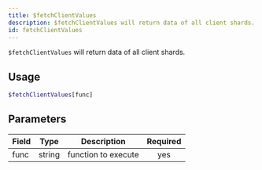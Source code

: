 ```yaml
---
title: $fetchClientValues 
description: $fetchClientValues will return data of all client shards.
id: fetchClientValues
---
```


`$fetchClientValues` will return data of all client shards.

## Usage

```php
$fetchClientValues[func]
```

## Parameters 


| Field | Type   | Description         | Required |
| ----- | ------ | ------------------- |:--------:|
| func  | string | function to execute |    yes   |